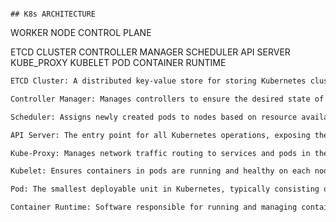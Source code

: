                                                                                     ## K8s ARCHITECTURE

WORKER NODE 
CONTROL PLANE

ETCD CLUSTER
CONTROLLER MANAGER
SCHEDULER
API SERVER
KUBE_PROXY
KUBELET
POD
CONTAINER RUNTIME

```bash
ETCD Cluster: A distributed key-value store for storing Kubernetes cluster data.

Controller Manager: Manages controllers to ensure the desired state of the cluster (e.g., scaling, healing).

Scheduler: Assigns newly created pods to nodes based on resource availability.

API Server: The entry point for all Kubernetes operations, exposing the Kubernetes API.

Kube-Proxy: Manages network traffic routing to services and pods in the cluster.

Kubelet: Ensures containers in pods are running and healthy on each node.

Pod: The smallest deployable unit in Kubernetes, typically consisting of one or more containers.

Container Runtime: Software responsible for running and managing containers (e.g., Docker, containerd).
```

